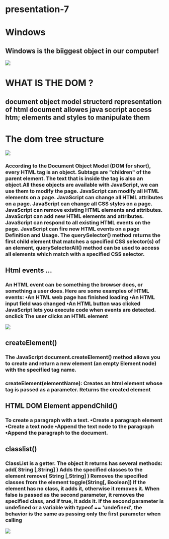 # presentation-7
 # Windows 
 ## Windows is the biiggest object in our computer!
 ![](https://image.slidesharecdn.com/day1introductiontojava1-180731212524/95/introduction-to-java-13-638.jpg?cb=1533072432)
 
 
  # WHAT IS THE DOM ?
## document object model structerd representation of html document allowes java sccript access htm; elements and styles to manipulate them

# The dom tree structure
  ![](https://learnjavascriptfast.com/wp-content/uploads/2017/12/Javascript-DOM-Example-e1514266792246.png)

 

### According to the Document Object Model (DOM for short), every HTML tag is an object. Subtags are "children" of the parent element. The text that is inside the tag is also an object.All these objects are available with JavaScript, we can use them to modify the page. JavaScript can modify all HTML elements on a page. JavaScript can change all HTML attributes on a page. JavaScript can change all CSS styles on a page. JavaScript can remove existing HTML elements and attributes. JavaScript can add new HTML elements and attributes. JavaScript can respond to all existing HTML events on the page. JavaScript can fire new HTML events on a page Definition and Usage. The querySelector() method returns the first child element that matches a specified CSS selector(s) of an element, querySelectorAll() method can be used to access all elements which match with a specified CSS selector.

## Html events …
### An HTML event can be something the browser does, or something a user does. Here are some examples of HTML events: •An HTML web page has finished loading •An HTML input field was changed •An HTML button was clicked JavaScript lets you execute code when events are detected. onclick The user clicks an HTML element
![](https://static7.depositphotos.com/1006472/726/i/450/depositphotos_7266810-stock-photo-java-script.jpg)
 ## createElement()
### The JavaScript document.createElement() method allows you to create and return a new element (an empty Element node) with the specified tag name.

### createElement(elementName): Creates an html element whose tag is passed as a parameter. Returns the created element 
 ## HTML DOM Element appendChild()
### To create a paragraph with a text. •Create a paragraph element •Create a text node •Append the text node to the paragraph •Append the paragraph to the document.

## classlist()
 ### ClassList is a getter. The object it returns has several methods: add( String [,String] ) Adds the specified classes to the element remove( String [,String] ) Removes the specified classes from the element toggle(String[, Boolean]) If the element has no class, it adds it, otherwise it removes it. When false is passed as the second parameter, it removes the specified class, and if true, it adds it. If the second parameter is undefined or a variable with typeof == 'undefined', the behavior is the same as passing only the first parameter when calling

![](https://th.bing.com/th/id/OIP.B_yqmoy6T_cacRXTYTWwxQHaEo?pid=ImgDet&rs=1)
